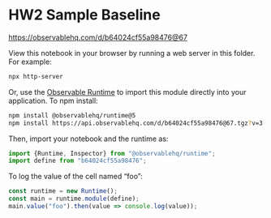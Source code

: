 # HW2 Sample Baseline

https://observablehq.com/d/b64024cf55a98476@67

View this notebook in your browser by running a web server in this folder. For
example:

~~~sh
npx http-server
~~~

Or, use the [Observable Runtime](https://github.com/observablehq/runtime) to
import this module directly into your application. To npm install:

~~~sh
npm install @observablehq/runtime@5
npm install https://api.observablehq.com/d/b64024cf55a98476@67.tgz?v=3
~~~

Then, import your notebook and the runtime as:

~~~js
import {Runtime, Inspector} from "@observablehq/runtime";
import define from "b64024cf55a98476";
~~~

To log the value of the cell named “foo”:

~~~js
const runtime = new Runtime();
const main = runtime.module(define);
main.value("foo").then(value => console.log(value));
~~~
